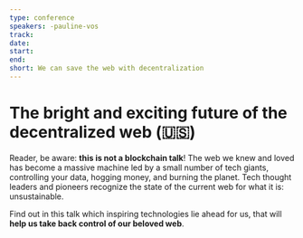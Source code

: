 ```yaml
---
type: conference
speakers: -pauline-vos 
track: 
date: 
start: 
end: 
short: We can save the web with decentralization
---
```


# The bright and exciting future of the decentralized web (🇺🇸) 

Reader, be aware: **this is not a blockchain talk**! The web we knew and loved has become a massive machine led by a small number of tech giants, controlling your data, hogging money, and burning the planet. Tech thought leaders and pioneers recognize the state of the current web for what it is: unsustainable. 

Find out in this talk which inspiring technologies lie ahead for us, that will **help us take back control of our beloved web**. 
